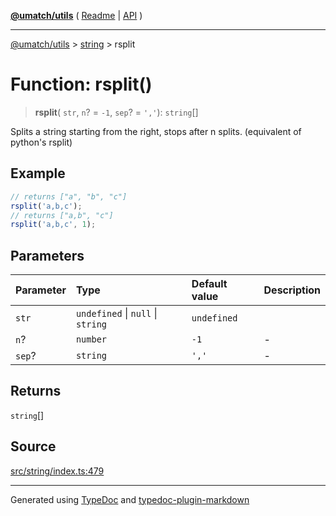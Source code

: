 [**@umatch/utils**](../../README.md) ( [Readme](../../README.md) \| [API](../../API.md) )

---

[@umatch/utils](../../API.md) > [string](../README.md) > rsplit

# Function: rsplit()

> **rsplit**(
> `str`,
> `n`? = `-1`,
> `sep`? = `','`): `string`[]

Splits a string starting from the right, stops after n splits.
(equivalent of python's rsplit)

## Example

```ts
// returns ["a", "b", "c"]
rsplit('a,b,c');
// returns ["a,b", "c"]
rsplit('a,b,c', 1);
```

## Parameters

| Parameter | Type                              | Default value | Description |
| :-------- | :-------------------------------- | :------------ | :---------- |
| `str`     | `undefined` \| `null` \| `string` | `undefined`   |             |
| `n`?      | `number`                          | `-1`          | -           |
| `sep`?    | `string`                          | `','`         | -           |

## Returns

`string`[]

## Source

[src/string/index.ts:479](https://github.com/umatch-oficial/utils/blob/fe3e40a/src/string/index.ts#L479)

---

Generated using [TypeDoc](https://typedoc.org/) and [typedoc-plugin-markdown](https://www.npmjs.com/package/typedoc-plugin-markdown)
